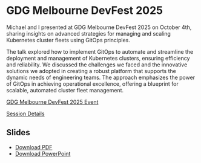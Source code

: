 # GDG Melbourne DevFest 2025

Michael and I presented at GDG Melbourne DevFest 2025 on October 4th, sharing insights on advanced strategies for managing and scaling Kubernetes cluster fleets using GitOps principles.

The talk explored how to implement GitOps to automate and streamline the deployment and management of Kubernetes clusters, ensuring efficiency and reliability. We discussed the challenges we faced and the innovative solutions we adopted in creating a robust platform that supports the dynamic needs of engineering teams. The approach emphasizes the power of GitOps in achieving operational excellence, offering a blueprint for scalable, automated cluster fleet management.

[GDG Melbourne DevFest 2025 Event](https://gdg.community.dev/events/details/google-gdg-melbourne-presents-gdg-melbourne-devfest-2025/)

[Session Details](https://gdg-melbourne-devfest-2025.sessionize.com/session/1023187)

## Slides

- [Download PDF](./GitOps-Driven-Platform-Engineering-Cluster-Fleet-Management.pdf)
- [Download PowerPoint](./GitOps-Driven-Platform-Engineering-Cluster-Fleet-Management.pptx)
